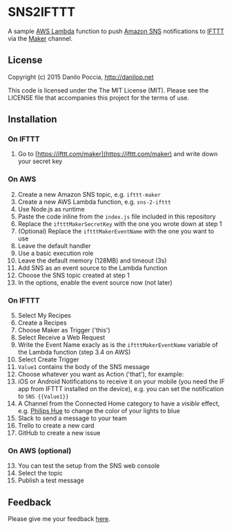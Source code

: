 # SNS2IFTTT

A sample [AWS Lambda](https://aws.amazon.com/lambda/) function to push [Amazon SNS](https://aws.amazon.com/sns/) notifications to [IFTTT](https://ifttt.com) via the [Maker](https://ifttt.com/maker) channel.

## License

Copyright (c) 2015 Danilo Poccia, http://danilop.net

This code is licensed under the The MIT License (MIT). Please see the LICENSE file that accompanies this project for the terms of use.

## Installation

### On IFTTT

1. Go to [https://ifttt.com/maker](https://ifttt.com/maker) and write down your secret key

### On AWS

2. Create a new Amazon SNS topic, e.g. `ifttt-maker`
3. Create a new AWS Lambda function, e.g. `sns-2-ifttt`
  1. Use Node.js as runtime
  2. Paste the code inline from the `index.js` file included in this repository
  3. Replace the `iftttMakerSecretKey` with the one you wrote down at step 1
  4. (Optional) Replace the `iftttMakerEventName` with the one you want to use
  5. Leave the default handler
  6. Use a basic execution role
  7. Leave the default memory (128MB) and timeout (3s)
4. Add SNS as an event source to the Lambda function
  1. Choose the SNS topic created at step 1
  2. In the options, enable the event source now (not later)

### On IFTTT

5. Select My Recipes
6. Create a Recipes
7. Choose Maker as Trigger ('this')
8. Select Receive a Web Request
9. Write the Event Name exacly as is the `iftttMakerEventName` variable of the Lambda function (step 3.4 on AWS)
10. Select Create Trigger
11. `Value1` contains the body of the SNS message
12. Choose whatever you want as Action ('that'), for example:
  1. iOS or Android Notifications to receive it on your mobile (you need the IF app from IFTTT installed on the device), e.g. you can set the notification to `SNS {{Value1}}`
  2. A Channel from the Connected Home category to have a *visible* effect, e.g. [Philips Hue](https://ifttt.com/hue) to change the color of your lights to blue
  3. Slack to send a message to your team
  4. Trello to create a new card
  5. GitHub to create a new issue

### On AWS (optional)

13. You can test the setup from the SNS web console
  1. Select the topic
  2. Publish a test message

## Feedback

Please give me your feedback [here](https://twitter.com/danilop).
